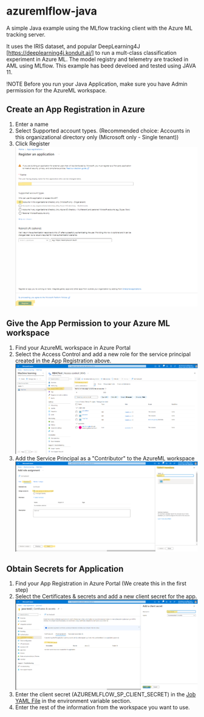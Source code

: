# azuremlflow-java
A simple Java example using the MLflow tracking client with the Azure ML tracking server.  

It uses the IRIS dataset, and popular DeepLearning4J [https://deeplearning4j.konduit.ai/]  to run a mult-class classification experiment in Azure ML.  The model registry and telemetry are tracked in AML using MLflow.  This example has beed develoed and tested using JAVA 11. 


!NOTE Before you run your Java Application, make sure you have Admin permission for the AzureML workspace. 

## Create an App Registration in Azure
1) Enter a name
2) Select Supported account types. (Recommended choice: Accounts in this organizational directory only (Microsoft only - Single tenant))
3) Click Register
![Where to find App Registration in the Azure Portal](images/app-reg.png)

## Give the App Permission to your Azure ML workspace
1) Find your AzureML workspace in Azure Portal
2) Select the Access Control and add a new role for the service principal created in the App Registration above.
![Permissions for AzureML](images/AML-Permissions.png)
3) Add the Service Principal as a "Contributor" to the AzureML workspace
![Service Principal](images/service-principle-permissions.png)

## Obtain Secrets for Application 

1) Find your App Registration in Azure Portal (We create this in the first step)
2) Select the Certificates & secrets and add a new client secret for the app.
![Create a secret for App access](images/app-secret.png)
3) Enter the client secret (AZUREMLFLOW_SP_CLIENT_SECRET) in the [Job YAML File](/job.yml) in the environment variable section. 
4) Enter the rest of the information from the workspace you want to use.
